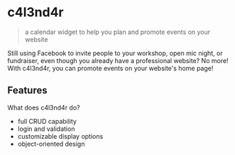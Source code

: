 # c4l3nd4r
> a calendar widget to help you plan and promote events on your website

Still using Facebook to invite people to your workshop, open mic night, or fundraiser, even though you already have a professional website? No more! With c4l3nd4r, you can promote events on your website's home page!

## Features

What does c4l3nd4r do?
* full CRUD capability
* login and validation
* customizable display options
* object-oriented design
